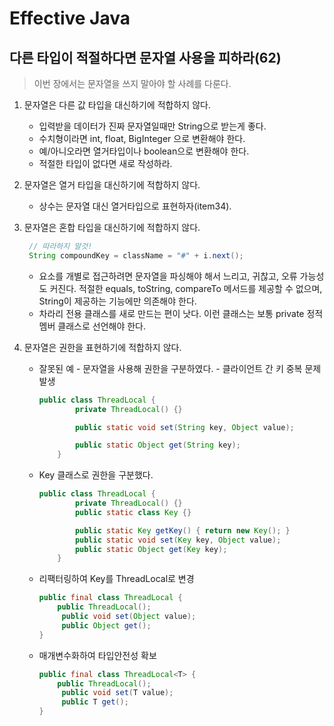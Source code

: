 # Effective Java

## 다른 타입이 적절하다면 문자열 사용을 피하라(62)
> 이번 장에서는 문자열을 쓰지 말아야 할 사례를 다룬다.

1. 문자열은 다른 값 타입을 대신하기에 적합하지 않다.
   * 입력받을 데이터가 진짜 문자열일때만 String으로 받는게 좋다.
   * 수치형이라면 int, float, BigInteger 으로 변환해야 한다.
   * 예/아니오라면 열거타입이나 boolean으로 변환해야 한다.
   * 적절한 타입이 없다면 새로 작성하라.
2. 문자열은 열거 타입을 대신하기에 적합하지 않다.
    * 상수는 문자열 대신 열거타입으로 표현하자(item34).
3. 문자열은 혼합 타입을 대신하기에 적합하지 않다.
   ~~~java
    // 따라하지 말것!
    String compoundKey = className = "#" + i.next();
    ~~~
    * 요소를 개별로 접근하려면 문자열을 파싱해야 해서 느리고, 귀찮고, 오류 가능성도 커진다. 적절한 equals, toString, compareTo 메서드를 제공할 수 없으며, String이 제공하는 기능에만 의존해야 한다.
    * 차라리 전용 클래스를 새로 만드는 편이 낫다. 이런 클래스는 보통 private 정적 멤버 클래스로 선언해야 한다.

4. 문자열은 권한을 표현하기에 적합하지 않다.
   * 잘못된 예 - 문자열을 사용해 권한을 구분하였다. - 클라이언트 간 키 중복 문제 발생
        ~~~java
        public class ThreadLocal { 
                private ThreadLocal() {} 

                public static void set(String key, Object value);

                public static Object get(String key); 
            }
        ~~~
   * Key 클래스로 권한을 구분했다.
        ~~~java
        public class ThreadLocal {
                private ThreadLocal() {} 
                public static class Key {}
        
                public static Key getKey() { return new Key(); } 
                public static void set(Key key, Object value);
                public static Object get(Key key); 
            }
        ~~~
    * 리팩터링하여 Key를 ThreadLocal로 변경
        ~~~java
        public final class ThreadLocal { 
            public ThreadLocal();
             public void set(Object value); 
             public Object get(); 
        }   
        ~~~
    * 매개변수화하여 타입안전성 확보
        ~~~java
        public final class ThreadLocal<T> { 
            public ThreadLocal();
             public void set(T value); 
             public T get(); 
        }   
        ~~~